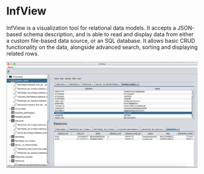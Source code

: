 # InfView

InfView is a visualization tool for relational data models. It accepts a
JSON-based schema description, and is able to read and display data from either a
custom file-based data source, or an SQL database. It allows basic CRUD
functionality on the data, alongside advanced search, sorting and displaying
related rows.

![InfView Screenshot](/screenshots/infview.png?raw=true "InfView Screenshot")
